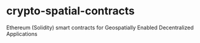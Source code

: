 # crypto-spatial-contracts
Ethereum (Solidity) smart contracts for Geospatially Enabled Decentralized Applications

